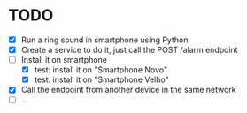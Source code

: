 # TODO

- [x] Run a ring sound in smartphone using Python
- [x] Create a service to do it, just call the POST /alarm endpoint
- [ ] Install it on smartphone
    - [x] test: install it on "Smartphone Novo"   
    - [x] test: install it on "Smartphone Velho"   
- [x] Call the endpoint from another device in the same network
- [ ] ...
